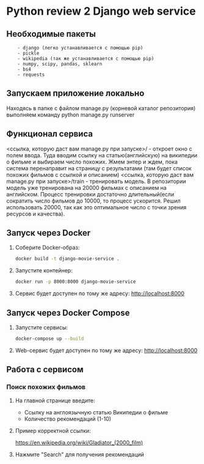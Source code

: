 # Python review 2 Django web service

## Необходимые пакеты

```plain_text
    - django (легко устанавливается с помощью pip)
    - pickle
    - wikipedia (так же устанавливается с помощью pip)
    - numpy, scipy, pandas, sklearn
    - bs4
    - requests
```

## Запускаем приложение локально

Находясь в папке с файлом manage.py (корневой каталог репозитория) выполняем команду python manage.py runserver

## Функционал сервиса

<ссылка, которую даст вам manage.py при запуске>/ - откроет окно с полем ввода. Туда вводим ссылку на статью(английскую) на википедии о фильме и выбираем число похожих.
Жмем энтер и ждем, пока система перенаправит на страницу с результатами (там будет список похожих фильмов с ссылкой и описанием)
<ссылка, которую даст вам manage.py при запуске>/train - тренировать модель. В репозитории модель уже тренирована на 20000 фильмах с описанием на английском.
Процесс тренировки достаточно длительный(если сократить число фильмов до 10000, то процесс ускорится. Решил использовать 20000, так как это оптимальное число
с точки зрения ресурсов и качества).

## Запуск через Docker

1. Соберите Docker-образ:

    ```bash
    docker build -t django-movie-service .
    ```

2. Запустите контейнер:

    ```bash
    docker run -p 8000:8000 django-movie-service
    ```

3. Сервис будет доступен по тому же адресу: <http://localhost:8000>

## Запуск через Docker Compose

1. Запустите сервисы:

    ```bash
    docker-compose up --build
    ```

2. Web-cервис будет доступен по тому же адресу: <http://localhost:8000>

## Работа с сервисом

### Поиск похожих фильмов

1. На главной странице введите:

    - Ссылку на англоязычную статью Википедии о фильме
    - Количество рекомендаций (1-10)

2. Пример корректной ссылки:

    <https://en.wikipedia.org/wiki/Gladiator_(2000_film)>

3. Нажмите "Search" для получения рекомендаций
